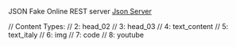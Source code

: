 JSON Fake Online REST server [Json Server](https://my-json-server.typicode.com/)

// Content Types:
// 2: head_02
// 3: head_03
// 4: text_content
// 5: text_italy
// 6: img
// 7: code
// 8: youtube
